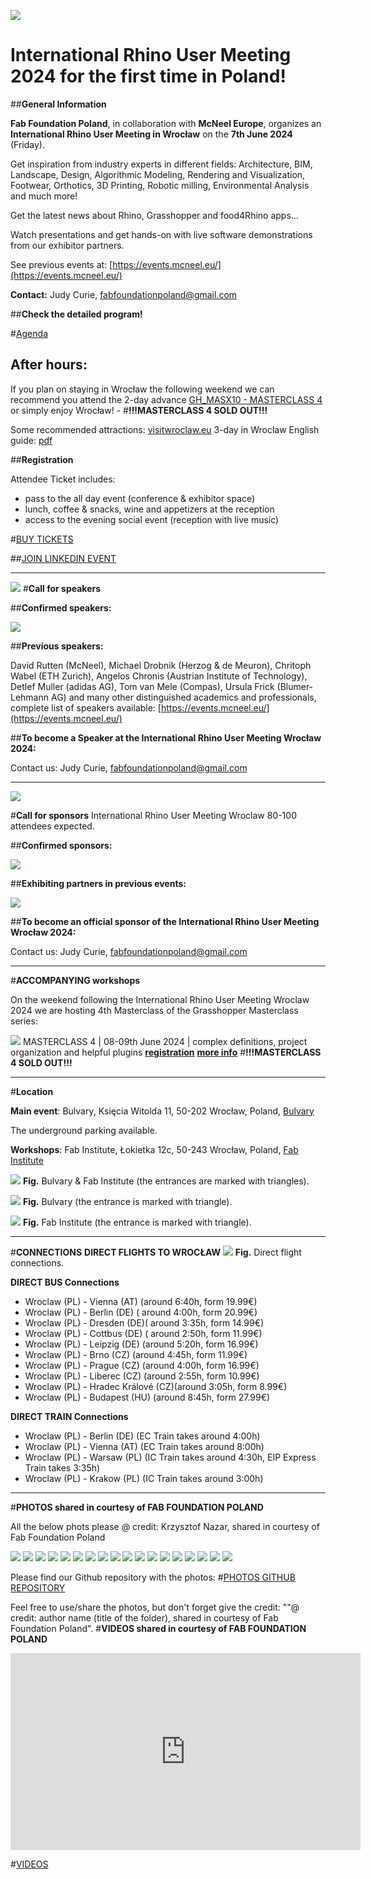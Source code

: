 









![](nav/assets/events/IRUM2.png)

# **International Rhino User Meeting 2024 for the first time in Poland!**

##**General Information**

**Fab Foundation Poland**, in collaboration with **McNeel Europe**, organizes an **International Rhino User Meeting in Wrocław** on the **7th June 2024** (Friday).

Get inspiration from industry experts in different fields: Architecture, BIM, Landscape, Design, Algorithmic Modeling, Rendering and Visualization, Footwear, Orthotics, 3D Printing, Robotic milling, Environmental Analysis and much more!

Get the latest news about Rhino, Grasshopper and food4Rhino apps...

Watch presentations and get hands-on with live software demonstrations from our exhibitor partners.

See previous events at: [https://events.mcneel.eu/](https://events.mcneel.eu/)

**Contact:** Judy Curie, fabfoundationpoland@gmail.com



##**Check the detailed program!**



#[Agenda](https://docs.google.com/document/d/1o1dcEfPtly8Wxo-IktzwI-nctwLoe6BelZDURPr2yFs/edit?usp=sharing)

## **After hours:**
If you plan on staying in Wrocław the following weekend we can recommend you attend the 2-day advance [GH_MASX10 - MASTERCLASS 4](https://fabfoundation.pl/ghmasterclass/) or simply enjoy Wrocław! -
#**!!!MASTERCLASS 4 SOLD OUT!!!**

Some recommended attractions: [visitwroclaw.eu](https://visitwroclaw.eu/en/)
3-day in Wroclaw English guide: [pdf](https://visitwroclaw.eu/en/files-en/dokumenty/6535/3%20days%20in%20Wroclaw_EN.pdf)

##**Registration**


Attendee Ticket includes:

 - pass to the all day event (conference & exhibitor space)
 - lunch, coffee & snacks, wine and appetizers at the reception
 - access to the evening social event  (reception with live music)




#[BUY TICKETS](https://forms.gle/djkDeWRhGhALTpyv8)


##[JOIN LINKEDIN EVENT](https://www.linkedin.com/events/internationalrhinousermeeting207183176715462918144/)

_________




![](nav/assets/events/call-speakers.jpg)
#**Call for speakers**


##**Confirmed speakers:**

![](nav/assets/events/RUM10.png)


##**Previous speakers:**

David Rutten (McNeel), Michael Drobnik (Herzog & de Meuron), Chritoph Wabel (ETH Zurich), Angelos Chronis (Austrian Institute of Technology), Detlef Muller (adidas AG), Tom van Mele (Compas), Ursula Frick (Blumer-Lehmann AG)
and many other distinguished academics and professionals, complete list of speakers available: [https://events.mcneel.eu/](https://events.mcneel.eu/)


##**To become a Speaker at the International Rhino User Meeting Wrocław 2024:**

Contact us: Judy Curie, fabfoundationpoland@gmail.com


___________
![](nav/assets/events/call-sponsors.jpg)

#**Call for sponsors**
International Rhino User Meeting Wroclaw
80-100 attendees expected.


##**Confirmed sponsors:**

![](nav/assets/events/IRUM-sponsors.png)

##**Exhibiting partners in previous events:**

![](nav/assets/events/partners-logos.png)


##**To become an official sponsor of the International Rhino User Meeting Wrocław 2024:**

 Contact us: Judy Curie, fabfoundationpoland@gmail.com




______
#**ACCOMPANYING workshops**

On the weekend following the International Rhino User Meeting Wroclaw 2024 we are hosting 4th Masterclass of the Grasshopper Masterclass series:

![](nav/assets/events/RUM16.png)
MASTERCLASS 4 | 08-09th June 2024 | complex definitions, project organization and helpful plugins
[**registration**](https://forms.gle/rX2ixT3q4DdfnPGD9)
[**more info**](https://fabfoundation.pl/ghmasterclass/)
#**!!!MASTERCLASS 4 SOLD OUT!!!**
_______
#**Location**

**Main event**: Bulvary, Księcia Witolda 11, 50-202 Wrocław, Poland, [Bulvary](https://bulvary.pl/)

The underground parking available.


**Workshops**: Fab Institute, Łokietka 12c, 50-243 Wrocław, Poland, [Fab Institute](https://fabfoundation.pl/nav/fablabs/fab-institute/)

![](nav/assets/events/MAP.jpg)
**Fig.**  Bulvary & Fab Institute (the entrances are marked with triangles).


![](nav/assets/events/MAP1.jpg)
**Fig.**  Bulvary (the entrance is marked with triangle).

![](nav/assets/events/MAP2.jpg)
**Fig.**  Fab Institute (the entrance is marked with triangle).
____________
#**CONNECTIONS**
**DIRECT FLIGHTS TO WROCŁAW**
![](nav/assets/events/flight-map-light.jpg)
**Fig.**  Direct flight connections.

**DIRECT BUS Connections**

- Wroclaw (PL) - Vienna (AT) (around 6:40h, form 19.99€)
- Wroclaw (PL) - Berlin (DE) ( around 4:00h, form 20.99€)
- Wroclaw (PL) - Dresden (DE)( around 3:35h, form 14.99€)
- Wroclaw (PL) - Cottbus (DE) ( around 2:50h, form 11.99€)
- Wroclaw (PL) - Leipzig (DE) (around  5:20h, form 16.99€)
- Wroclaw (PL) - Brno (CZ) (around 4:45h, form 11.99€)
- Wroclaw (PL) - Prague (CZ) (around 4:00h, form 16.99€)
- Wroclaw (PL) - Liberec (CZ) (around 2:55h, form 10.99€)
- Wroclaw (PL) - Hradec Králové (CZ)(around 3:05h, form 8.99€)
- Wroclaw (PL) - Budapest (HU) (around 8:45h, form 27.99€)

**DIRECT TRAIN Connections**

- Wroclaw (PL) - Berlin (DE) (EC Train takes around 4:00h)
- Wroclaw (PL) - Vienna (AT) (EC Train takes around 8:00h)
- Wroclaw (PL) -  Warsaw (PL) (IC Train takes around 4:30h, EIP Express Train takes 3:35h)
- Wroclaw (PL) - Krakow (PL) (IC Train takes around 3:00h)
_____

#**PHOTOS shared in courtesy of FAB FOUNDATION POLAND**

All the below phots please
@ credit: Krzysztof Nazar, shared in courtesy of Fab Foundation Poland

![](nav/assets/events/irum/f20240607-104442_RhinoUserMeeting_DSCF1841.jpg)
![](nav/assets/events/irum/f20240607-104442_RhinoUserMeeting_DSCF1844.jpg)
![](nav/assets/events/irum/f20240607-104442_RhinoUserMeeting_DSCF1897.jpg)
![](nav/assets/events/irum/f20240607-104442_RhinoUserMeeting_DSCF1899.jpg)
![](nav/assets/events/irum/f20240607-104442_RhinoUserMeeting_DSCF1915.jpg)
![](nav/assets/events/irum/f20240607-104442_RhinoUserMeeting_DSCF1921.jpg)
![](nav/assets/events/irum/f20240607-104442_RhinoUserMeeting_DSCF1945.jpg)
![](nav/assets/events/irum/f20240607-104442_RhinoUserMeeting_DSCF1965.jpg)
![](nav/assets/events/irum/f20240607-104442_RhinoUserMeeting_DSCF1987.jpg)
![](nav/assets/events/irum/f20240607-104442_RhinoUserMeeting_DSCF1987.jpg)
![](nav/assets/events/irum/f20240607-104442_RhinoUserMeeting_DSCF1989.jpg)
![](nav/assets/events/irum/f20240607-104442_RhinoUserMeeting_DSCF1993.jpg)
![](nav/assets/events/irum/f20240607-104442_RhinoUserMeeting_DSCF1997.jpg)
![](nav/assets/events/irum/f20240607-104442_RhinoUserMeeting_DSCF2006.jpg)
![](nav/assets/events/irum/f20240607-104442_RhinoUserMeeting_DSCF2023.jpg)
![](nav/assets/events/irum/f20240607-104442_RhinoUserMeeting_DSCF2048.jpg)
![](nav/assets/events/irum/f20240607-104442_RhinoUserMeeting_DSCF2063.jpg)
![](nav/assets/events/irum/f20240607-104442_RhinoUserMeeting_DSCF2082.jpg)

Please find our Github repository with the photos:
#[PHOTOS GITHUB REPOSITORY](https://github.com/fabfndpl/rhino3dwroclaw2024)

Feel free to use/share the photos, but don't forget give the credit: ""@ credit: author name (title of the folder), shared in courtesy of Fab Foundation Poland".
#**VIDEOS shared in courtesy of FAB FOUNDATION POLAND**

<iframe width="560" height="315" src="https://www.youtube.com/embed/p4S88mAUjL8?si=nHimAa3zfzodB0Zg&amp;start=5" title="YouTube video player" frameborder="0" allow="accelerometer; autoplay; clipboard-write; encrypted-media; gyroscope; picture-in-picture; web-share" referrerpolicy="strict-origin-when-cross-origin" allowfullscreen></iframe>

#[VIDEOS](https://www.youtube.com/watch?v=NUCARdna8CY&list=PLE5Ko9WUI1VSsGls4WuEXRAruHEGbgntE)
